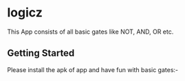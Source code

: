 # logicz

This App consists of all basic gates like NOT, AND, OR etc.


## Getting Started

Please install the apk of app and have fun with basic gates:-
